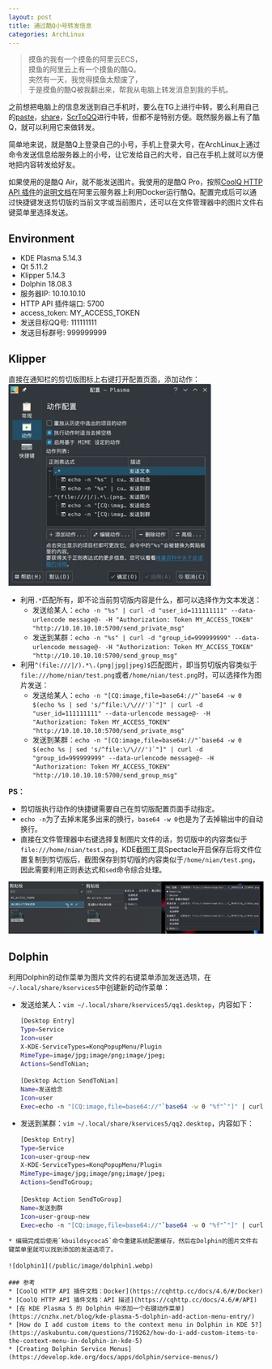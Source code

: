 ```yaml
---
layout: post
title: 通过酷Q小号转发信息
categories: ArchLinux
---
```


> 摸鱼的我有一个摸鱼的阿里云ECS，  
> 摸鱼的阿里云上有一个摸鱼的酷Q。  
> 突然有一天，我觉得摸鱼太颓废了，  
> 于是摸鱼的酷Q被我翻出来，帮我从电脑上转发消息到我的手机。  

<!-- more -->

之前想把电脑上的信息发送到自己手机时，要么在TG上进行中转，要么利用自己的[paste](https://paste.whoisnian.com/)，[share](https://share.whoisnian.com/)，[ScrToQQ](https://scrtoqq.whoisnian.com/)进行中转，但都不是特别方便。既然服务器上有了酷Q，就可以利用它来做转发。  

简单地来说，就是酷Q上登录自己的小号，手机上登录大号，在ArchLinux上通过命令发送信息给服务器上的小号，让它发给自己的大号，自己在手机上就可以方便地把内容转发给好友。  

如果使用的是酷Q Air，就不能发送图片。我使用的是酷Q Pro，按照[CoolQ HTTP API 插件](https://github.com/richardchien/coolq-http-api)的[说明文档](https://cqhttp.cc/docs/)在阿里云服务器上利用Docker运行酷Q。配置完成后可以通过快捷键发送剪切版的当前文字或当前图片，还可以在文件管理器中的图片文件右键菜单里选择发送。  

## Environment  
* KDE Plasma 5.14.3
* Qt 5.11.2
* Klipper 5.14.3
* Dolphin 18.08.3
* 服务器IP: 10.10.10.10
* HTTP API 插件端口: 5700
* access_token: MY_ACCESS_TOKEN
* 发送目标QQ号: 111111111
* 发送目标群号: 999999999

## Klipper
直接在通知栏的剪切版图标上右键打开配置页面，添加动作：
![klipper1](/public/image/klipper1.webp)
* 利用`.*`匹配所有，即不论当前剪切版内容是什么，都可以选择作为文本发送：
  * 发送给某人：`echo -n "%s" | curl -d "user_id=111111111" --data-urlencode message@- -H "Authorization: Token MY_ACCESS_TOKEN" "http://10.10.10.10:5700/send_private_msg"`
  * 发送到某群：`echo -n "%s" | curl -d "group_id=999999999" --data-urlencode message@- -H "Authorization: Token MY_ACCESS_TOKEN" "http://10.10.10.10:5700/send_group_msg"`
* 利用`^(file:///|/).*\.(png|jpg|jpeg)$`匹配图片，即当剪切版内容类似于`file:///home/nian/test.png`或者`/home/nian/test.png`时，可以选择作为图片发送：
  * 发送给某人：``echo -n "[CQ:image,file=base64://"`base64 -w 0 $(echo %s | sed 's/^file:\/\///')`"]" | curl -d "user_id=111111111" --data-urlencode message@- -H "Authorization: Token MY_ACCESS_TOKEN" "http://10.10.10.10:5700/send_private_msg"``
  * 发送到某群：``echo -n "[CQ:image,file=base64://"`base64 -w 0 $(echo %s | sed 's/^file:\/\///')`"]" | curl -d "group_id=999999999" --data-urlencode message@- -H "Authorization: Token MY_ACCESS_TOKEN" "http://10.10.10.10:5700/send_group_msg"``  

__PS：__
* 剪切版执行动作的快捷键需要自己在剪切版配置页面手动指定。
* `echo -n`为了去掉末尾多出来的换行，`base64 -w 0`也是为了去掉输出中的自动换行。
* 直接在文件管理器中右键选择复制图片文件的话，剪切版中的内容类似于`file:///home/nian/test.png`，KDE截图工具Spectacle开启保存后将文件位置复制到剪切版后，截图保存到剪切版的内容类似于`/home/nian/test.png`，因此需要利用正则表达式和`sed`命令综合处理。

![klipper2](/public/image/klipper2.webp)

## Dolphin
利用Dolphin的动作菜单为图片文件的右键菜单添加发送选项，在`~/.local/share/kservices5`中创建新的动作菜单：
* 发送给某人：`vim ~/.local/share/kservices5/qq1.desktop`，内容如下：
  ```bash
  [Desktop Entry]
  Type=Service
  Icon=user
  X-KDE-ServiceTypes=KonqPopupMenu/Plugin
  MimeType=image/jpg;image/png;image/jpeg;
  Actions=SendToNian;

  [Desktop Action SendToNian]
  Name=发送给念
  Icon=user
  Exec=echo -n "[CQ:image,file=base64://"`base64 -w 0 "%f"`"]" | curl -d "user_id=111111111" --data-urlencode message@- -H "Authorization: Token MY_ACCESS_TOKEN" "http://10.10.10.10:5700/send_private_msg"
  ```
* 发送到某群：`vim ~/.local/share/kservices5/qq2.desktop`，内容如下：
  ```bash
  [Desktop Entry]
  Type=Service
  Icon=user-group-new
  X-KDE-ServiceTypes=KonqPopupMenu/Plugin
  MimeType=image/jpg;image/png;image/jpeg;
  Actions=SendToGroup;

  [Desktop Action SendToGroup]
  Name=发送到群
  Icon=user-group-new
  Exec=echo -n "[CQ:image,file=base64://"`base64 -w 0 "%f"`"]" | curl -d "group_id=999999999" --data-urlencode message@- -H "Authorization: Token MY_ACCESS_TOKEN" "http://10.10.10.10:5700/send_group_msg"
```
* 编辑完成后使用`kbuildsycoca5`命令重建系统配置缓存，然后在Dolphin的图片文件右键菜单里就可以找到添加的发送选项了。

![dolphin1](/public/image/dolphin1.webp)

### 参考
* [CoolQ HTTP API 插件文档：Docker](https://cqhttp.cc/docs/4.6/#/Docker)
* [CoolQ HTTP API 插件文档：API 描述](https://cqhttp.cc/docs/4.6/#/API)
* [在 KDE Plasma 5 的 Dolphin 中添加一个右键动作菜单](https://cnzhx.net/blog/kde-plasma-5-dolphin-add-action-menu-entry/)
* [How do I add custom items to the context menu in Dolphin in KDE 5?](https://askubuntu.com/questions/719262/how-do-i-add-custom-items-to-the-context-menu-in-dolphin-in-kde-5)
* [Creating Dolphin Service Menus](https://develop.kde.org/docs/apps/dolphin/service-menus/)
